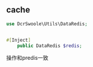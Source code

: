 ## cache

```php
use DcrSwoole\Utils\DataRedis;


#[Inject]
    public DataRedis $redis;
```

操作和predis一致

